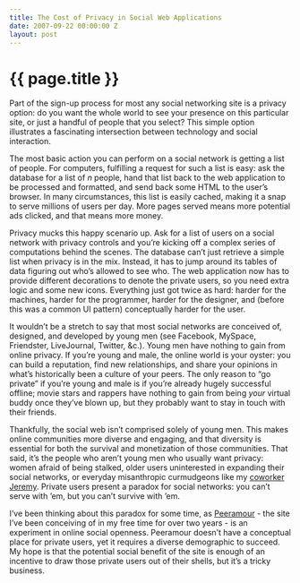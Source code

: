 ```yaml
---
title: The Cost of Privacy in Social Web Applications
date: 2007-09-22 00:00:00 Z
layout: post
---
```


{{ page.title }}
================

Part of the sign-up process for most any social networking site is a privacy option: do you want the whole world to see your presence on this particular site, or just a handful of people that you select? This simple option illustrates a fascinating intersection between technology and social interaction.

The most basic action you can perform on a social network is getting a list of people. For computers, fulfilling a request for such a list is easy: ask the database for a list of *n* people, hand that list back to the web application to be processed and formatted, and send back some HTML to the user’s browser. In many circumstances, this list is easily cached, making it a snap to serve millions of users per day. More pages served means more potential ads clicked, and that means more money.

Privacy mucks this happy scenario up. Ask for a list of users on a social network with privacy controls and you’re kicking off a complex series of computations behind the scenes. The database can’t just retrieve a simple list when privacy is in the mix. Instead, it has to jump around its tables of data figuring out who’s allowed to see who. The web application now has to provide different decorations to denote the private users, so you need extra logic and some new icons. Everything just got twice as hard: harder for the machines, harder for the programmer, harder for the designer, and (before this was a common UI pattern) conceptually harder for the user.

It wouldn’t be a stretch to say that most social networks are conceived of, designed, and developed by young men (see Facebook, MySpace, Friendster, LiveJournal, Twitter, &c.). Young men have nothing to gain from online privacy. If you’re young and male, the online world is your oyster: you can build a reputation, find new relationships, and share your opinions in what’s historically been a culture of your peers. The only reason to “go private” if you’re young and male is if you’re already hugely successful offline; movie stars and rappers have nothing to gain from being *your* virtual buddy once they’ve blown up, but they probably want to stay in touch with their friends.

Thankfully, the social web isn’t comprised solely of young men. This makes online communities more diverse and engaging, and that diversity is essential for both the survival and monetization of those communities. That said, it’s the people who aren’t young men who usually want privacy: women afraid of being stalked, older users uninterested in expanding their social networks, or everyday misanthropic curmudgeons like my [coworker Jeremy](http://twitter.com/jeremy). Private users present a paradox for social networks: you can’t serve with ’em, but you can’t survive with ’em.

I’ve been thinking about this paradox for some time, as [Peeramour](http://peeramour.com/) - the site I’ve been conceiving of in my free time for over two years - is an experiment in online social openness. Peeramour doesn’t have a conceptual place for private users, yet it requires a diverse demographic to succeed. My hope is that the potential social benefit of the site is enough of an incentive to draw those private users out of their shells, but it’s a tricky business.
